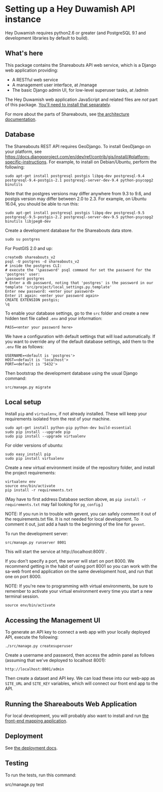 Setting up a Hey Duwamish API instance
======================================
Hey Duwamish requires python2.6 or greater (and PostgreSQL 9.1 and development libraries by default to build).

What's here
------------

This package contains the Shareabouts API web service,
which is a Django web application providing:

* A RESTful web service
* A management user interface, at /manage
* The basic Django admin UI, for low-level superuser tasks, at /admin

The Hey Duwamish web application JavaScript and related files are
*not* part of this package. [You'll need to install that separately](https://github.com/openplans/shareabouts/).

For more about the parts of Shareabouts,
see [the architecture documentation](ARCHITECTURE.md).

Database
--------

The Shareabouts REST API requires GeoDjango.  To install GeoDjango on your
platform, see https://docs.djangoproject.com/en/dev/ref/contrib/gis/install/#platform-specific-instructions.
For example, to install on Debian/Ubuntu, perform the following:

    sudo apt-get install postgresql postgis libpq-dev postgresql-9.4 postgresql-9.4-postgis-2.1 postgresql-server-dev-9.4 python-psycopg2 binutils

Note that the postgres versions may differ anywhere from 9.3 to 9.6, and postgis version may differ between 2.0 to 2.3. For example, on Ubuntu 16.04, you should be able to run this:

    sudo apt-get install postgresql postgis libpq-dev postgresql-9.5 postgresql-9.5-postgis-2.2 postgresql-server-dev-9.5 python-psycopg2 binutils libjpeg8-dev

Create a development database for the Shareabouts data store.

    sudo su postgres

For PostGIS 2.0 and up:

    createdb shareabouts_v2
    psql -U postgres -d shareabouts_v2
    # inside the postgres CLI:
    # execute the '\password' psql command for set the password for the 'postgres' user:
    \password postgres
    # Enter a db password, noting that 'postgres' is the password in our template 'src/project/local_settings.py.template'
    Enter new password: <enter your password>
    Enter it again: <enter your password again>
    CREATE EXTENSION postgis;
    \q

To enable your database settings, go to the `src` folder and create a new hidden text file called `.env` and your information:

    PASS=<enter your password here>

We have a configuration with default settings that will load automatically. If you want to override any of the default database settings, add them to the `.env` file as follows:

    USERNAME=<default is 'postgres'>
    HOST=<default is 'localhost'>
    PORT=<default is '5432'>

Then bootstrap the development database using the usual Django command:

    src/manage.py migrate

Local setup
------------

Install `pip` and `virtualenv`, if not already installed.  These will keep your
requirements isolated from the rest of your machine.

    sudo apt-get install python-pip python-dev build-essential
    sudo pip install --upgrade pip
    sudo pip install --upgrade virtualenv

For older versions of ubuntu:

    sudo easy_install pip
    sudo pip install virtualenv

Create a new virtual environment inside of the repository folder, and install
the project requirements:

    virtualenv env
    source env/bin/activate
    pip install -r requirements.txt

(May have to first address Database section above, as `pip install -r
requirements.txt` may fail looking for `pg_config`.)

NOTE: If you run in to trouble with gevent, you can safely comment it out of
the requirements.txt file.  It is not needed for local development.  To comment
it out, just add a hash to the beginning of the line for `gevent`.

To run the development server:

    src/manage.py runserver 8001

This will start the service at http://localhost:8001/ .

If you don't specify a port, the server will start on port 8000.
We recommend getting in the habit of using port 8001 so you can
work with the sa-web front end application on the same development
host, and run that one on port 8000.

NOTE: If you're new to programming with virtual environments, be sure to remember
to activate your virtual environment every time you start a new terminal session.

    source env/bin/activate

Accessing the Management UI
----------------------------

To generate an API key to connect a web app with your locally deployed API, execute the following:

    ./src/manage.py createsuperuser

Create a username and password, then access the admin panel as follows (assuming that we've deployed to localhost 8001):

    http://localhost:8001/admin

Then create a dataset and API key. We can load these into our web-app as `SITE_URL` and `SITE_KEY` variables, which will connect our front end app to the API.

Running the Shareabouts Web Application
-----------------------------------------

For local development, you will probably also want to install and run [the
front-end mapping application](https://github.com/mapseed/platform/).


Deployment
-------------

See [the deployment docs](DEPLOY.md).


Testing
--------

To run the tests, run this command:

  src/manage.py test

